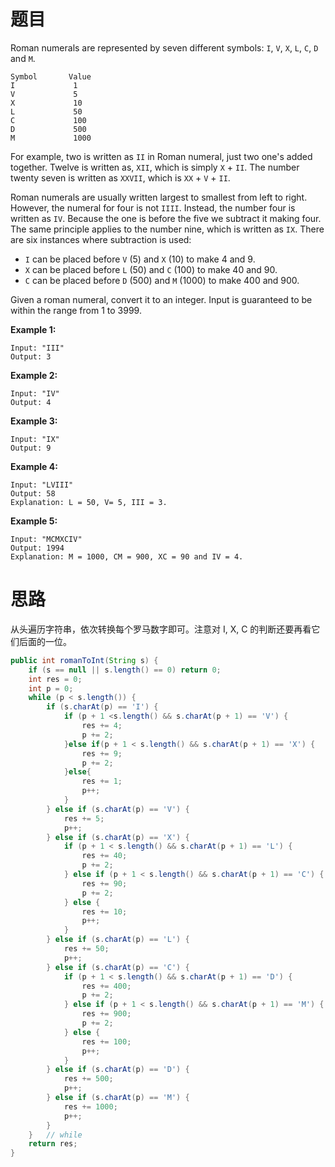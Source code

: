 # 题目

Roman numerals are represented by seven different symbols: `I`, `V`, `X`, `L`, `C`, `D` and `M`.

```
Symbol       Value
I             1
V             5
X             10
L             50
C             100
D             500
M             1000
```

For example, two is written as `II` in Roman numeral, just two one's added together. Twelve is written as, `XII`, which is simply `X` + `II`. The number twenty seven is written as `XXVII`, which is `XX` + `V` + `II`.

Roman numerals are usually written largest to smallest from left to right. However, the numeral for four is not `IIII`. Instead, the number four is written as `IV`. Because the one is before the five we subtract it making four. The same principle applies to the number nine, which is written as `IX`. There are six instances where subtraction is used:

- `I` can be placed before `V` (5) and `X` (10) to make 4 and 9. 
- `X` can be placed before `L` (50) and `C` (100) to make 40 and 90. 
- `C` can be placed before `D` (500) and `M` (1000) to make 400 and 900.

Given a roman numeral, convert it to an integer. Input is guaranteed to be within the range from 1 to 3999.

**Example 1:**

```
Input: "III"
Output: 3
```

**Example 2:**

```
Input: "IV"
Output: 4
```

**Example 3:**

```
Input: "IX"
Output: 9
```

**Example 4:**

```
Input: "LVIII"
Output: 58
Explanation: L = 50, V= 5, III = 3.
```

**Example 5:**

```
Input: "MCMXCIV"
Output: 1994
Explanation: M = 1000, CM = 900, XC = 90 and IV = 4.
```

# 思路

从头遍历字符串，依次转换每个罗马数字即可。注意对 I, X, C 的判断还要再看它们后面的一位。

```java
public int romanToInt(String s) {
    if (s == null || s.length() == 0) return 0;
    int res = 0;
    int p = 0;
    while (p < s.length()) {
        if (s.charAt(p) == 'I') {
            if (p + 1 <s.length() && s.charAt(p + 1) == 'V') {
                res += 4;
                p += 2;
            }else if(p + 1 < s.length() && s.charAt(p + 1) == 'X') {
                res += 9;
                p += 2;
            }else{
                res += 1;
                p++;
            }
        } else if (s.charAt(p) == 'V') {
            res += 5;
            p++;
        } else if (s.charAt(p) == 'X') {
            if (p + 1 < s.length() && s.charAt(p + 1) == 'L') {
                res += 40;
                p += 2;
            } else if (p + 1 < s.length() && s.charAt(p + 1) == 'C') {
                res += 90;
                p += 2;
            } else {
                res += 10;
                p++;
            }
        } else if (s.charAt(p) == 'L') {
            res += 50;
            p++;
        } else if (s.charAt(p) == 'C') {
            if (p + 1 < s.length() && s.charAt(p + 1) == 'D') {
                res += 400;
                p += 2;
            } else if (p + 1 < s.length() && s.charAt(p + 1) == 'M') {
                res += 900;
                p += 2;
            } else {
                res += 100;
                p++;
            }
        } else if (s.charAt(p) == 'D') {
            res += 500;
            p++;
        } else if (s.charAt(p) == 'M') {
            res += 1000;
            p++;
        }
    }   // while
    return res;
}
```

